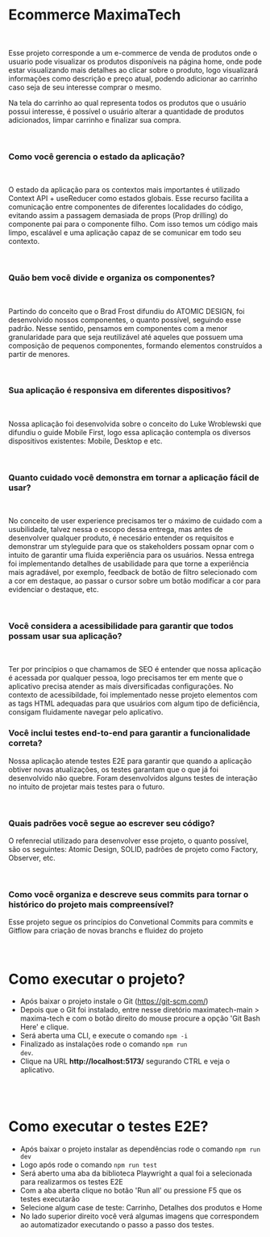# <strong>Ecommerce MaximaTech</strong>

<br>

<p>Esse projeto corresponde a um e-commerce de venda de produtos onde o usuario pode visualizar os produtos disponíveis na página home, onde pode estar visualizando mais detalhes ao clicar sobre o produto, logo visualizará informações como descrição e preço atual, podendo adicionar ao carrinho caso seja de seu interesse comprar o mesmo.

Na tela do carrinho ao qual representa todos os produtos que o usuário possui interesse, é possível o usuário alterar a quantidade de produtos adicionados, limpar carrinho e finalizar sua compra. </p>

<br>

### <strong>Como você gerencia o estado da aplicação?</strong>

<br>

<p>O estado da aplicação para os contextos mais importantes é utilizado Context API + useReducer como estados globais. Esse recurso facilita a comunicação entre componentes de diferentes localidades do código, evitando assim a passagem demasiada de props (Prop drilling) do componente pai para o componente filho. Com isso temos um código mais limpo, escalável e uma aplicação capaz de se comunicar em todo seu contexto.</p>

<br>

### <strong>Quão bem você divide e organiza os componentes?</strong>

<br>

<p>Partindo do conceito que o Brad Frost difundiu do ATOMIC DESIGN, foi desenvolvido nossos componentes, o quanto possível, seguindo esse padrão. Nesse sentido, pensamos em componentes com a menor granularidade para que seja reutilizável até aqueles que possuem uma composição de pequenos componentes, formando elementos construídos a partir de menores.</p>

<br>

### <strong>Sua aplicação é responsiva em diferentes dispositivos?</strong>

<br>

<p>Nossa aplicação foi desenvolvida sobre o conceito do Luke Wroblewski que difundiu o guide Mobile First, logo essa aplicação contempla os diversos dispositivos existentes: Mobile, Desktop e etc.</p>

<br>

### <strong>Quanto cuidado você demonstra em tornar a aplicação fácil de usar?</strong>

<br>

<p>No conceito de user experience precisamos ter o máximo de cuidado com a usubilidade, talvez nessa o escopo dessa entrega, mas antes de desenvolver qualquer produto, é necesário entender os requisitos e demonstrar um styleguide para que os stakeholders possam opnar com o intuito de garantir uma fluida experiência para os usuários. Nessa entrega foi implementando detalhes de usabilidade para que torne a experiência mais agradável, por exemplo, feedback de botão de filtro selecionado com a cor em destaque, ao passar o cursor sobre um botão modificar a cor para evidenciar o destaque, etc.</p>

<br>

### <strong>Você considera a acessibilidade para garantir que todos possam usar sua aplicação?</strong>

<br>

<p>Ter por princípios o que chamamos de SEO é entender que nossa aplicação é acessada por qualquer pessoa, logo precisamos ter em mente que o aplicativo precisa atender as mais diversificadas configurações. No contexto de acessibildade, foi implementado nesse projeto elementos com as tags HTML adequadas para que usuários com algum tipo de deficiência, consigam fluidamente navegar pelo aplicativo.</p<

<br>

### <strong>Você inclui testes end-to-end para garantir a funcionalidade correta?</strong>

<p>Nossa aplicação atende testes E2E para garantir que quando a aplicação obtiver novas atualizações, os testes garantam que o que já foi desenvolvido não quebre. Foram desenvolvidos alguns testes de interação no intuito de projetar mais testes para o futuro.</p>

<br>

### <strong>Quais padrões você segue ao escrever seu código?</strong>

<p>O refenrecial utilizado para desenvolver esse projeto, o quanto possível, são os seguintes: Atomic Design, SOLID, padrões de projeto como Factory, Observer, etc.
</p>

<br>

### <strong>Como você organiza e descreve seus commits para tornar o histórico do projeto mais compreensível?</strong>

<p>Esse projeto segue os princípios do Convetional Commits para commits e Gitflow para criação de novas branchs e fluidez do projeto</p>

<br>

# <strong>Como executar o projeto?</strong>

- Após baixar o projeto instale o Git (https://git-scm.com/)
- Depois que o Git foi instalado, entre nesse diretório  maximatech-main > maxima-tech e com o botão direito do mouse procure a opção 'Git Bash Here' e clique.
- Será aberta uma CLI, e execute o comando <code>npm -i</code>
- Finalizado as instalações rode o comando <code>npm run dev</code>.
- Clique na URL  <strong>http://localhost:5173/</strong> segurando CTRL e veja o aplicativo.

<br>
<br>

# <strong>Como executar o testes E2E?</strong>

- Após baixar o projeto instalar as dependências rode o comando <code>npm run dev</code>
- Logo após rode o comando <code>npm run test</code>
- Será aberto uma aba da biblioteca Playwright a qual foi a selecionada para realizarmos os testes E2E
- Com a aba aberta clique no botão 'Run all' ou pressione F5 que os testes executarão
- Selecione algum case de teste: Carrinho, Detalhes dos produtos e Home
- No lado superior direito você verá algumas imagens que correspondem ao automatizador executando o passo a passo dos testes.
